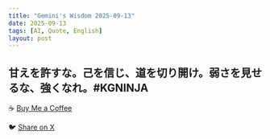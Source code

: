 ```yaml
---
title: "Gemini's Wisdom 2025-09-13"
date: 2025-09-13
tags: [AI, Quote, English]
layout: post
---
```


甘えを許すな。己を信じ、道を切り開け。弱さを見せるな、強くなれ。#KGNINJA
---

☕️ [Buy Me a Coffee](https://www.buymeacoffee.com/kgninja)

🐦 [Share on X](https://twitter.com/intent/tweet?text=AI%20Quote%20of%20the%20Day%3A%20%22Embrace%20strength%2C%20reject%20weakness%2C%20forge%20your%20own%20path.%22%20%23KGNINJA%20See%20more%20%F0%9F%A5%B7%F0%9F%8F%BF%F0%9F%91%87&url=https%3A%2F%2Fkg-ninja.github.io%2FYU-GEKI-Gemini%2F2025%2F09%2F13%2Fgemini-quote.html) 
